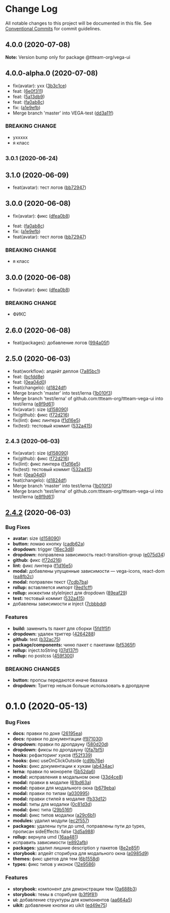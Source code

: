# Change Log

All notable changes to this project will be documented in this file.
See [Conventional Commits](https://conventionalcommits.org) for commit guidelines.

## 4.0.0 (2020-07-08)

**Note:** Version bump only for package @ttteam-org/vega-ui





## 4.0.0-alpha.0 (2020-07-08)

* fix(avatar): ухх ([3b3c1ce](https://github.com/ttteam-org/ttteam-vega-ui/commit/3b3c1ce))
* feat: ([6e0f311](https://github.com/ttteam-org/ttteam-vega-ui/commit/6e0f311))
* feat: ([5a13db9](https://github.com/ttteam-org/ttteam-vega-ui/commit/5a13db9))
* feat: ([fa0ab8c](https://github.com/ttteam-org/ttteam-vega-ui/commit/fa0ab8c))
* fix: ([a1e9efb](https://github.com/ttteam-org/ttteam-vega-ui/commit/a1e9efb))
* Merge branch 'master' into VEGA-test ([dd3a11f](https://github.com/ttteam-org/ttteam-vega-ui/commit/dd3a11f))


### BREAKING CHANGE

* уххххх
* я класс




## <small>3.0.1 (2020-06-24)</small>
## 3.1.0 (2020-06-09)

* feat(avatar): тест логов ([bb72947](https://github.com/ttteam-org/ttteam-vega-ui/commit/bb72947))





## 3.0.0 (2020-06-08)

* fix(avatar): фикс ([dfea0b8](https://github.com/ttteam-org/ttteam-vega-ui/commit/dfea0b8))

- feat: ([fa0ab8c](https://github.com/ttteam-org/ttteam-vega-ui/commit/fa0ab8c))
- fix: ([a1e9efb](https://github.com/ttteam-org/ttteam-vega-ui/commit/a1e9efb))
- feat(avatar): тест логов ([bb72947](https://github.com/ttteam-org/ttteam-vega-ui/commit/bb72947))

### BREAKING CHANGE

- я класс

## 3.0.0 (2020-06-08)

- fix(avatar): фикс ([dfea0b8](https://github.com/ttteam-org/ttteam-vega-ui/commit/dfea0b8))

### BREAKING CHANGE

- ФИКС

## 2.6.0 (2020-06-08)

- feat(packages): добавление логов ([994a05f](https://github.com/ttteam-org/ttteam-vega-ui/commit/994a05f))

## 2.5.0 (2020-06-03)

- feat(workflow): апдейт деплоя ([7a85bc1](https://github.com/ttteam-org/ttteam-vega-ui/commit/7a85bc1))
- feat: ([bcfdd8e](https://github.com/ttteam-org/ttteam-vega-ui/commit/bcfdd8e))
- feat: ([0ea04d0](https://github.com/ttteam-org/ttteam-vega-ui/commit/0ea04d0))
- feat(changelo): ([d1824df](https://github.com/ttteam-org/ttteam-vega-ui/commit/d1824df))
- Merge branch 'master' into test/lerna ([1b010f3](https://github.com/ttteam-org/ttteam-vega-ui/commit/1b010f3))
- Merge branch 'test/lerna' of github.com:ttteam-org/ttteam-vega-ui into test/lerna ([e8f9d61](https://github.com/ttteam-org/ttteam-vega-ui/commit/e8f9d61))
- fix(avatar): size ([d158090](https://github.com/ttteam-org/ttteam-vega-ui/commit/d158090))
- fix(github): фикс ([f72d216](https://github.com/ttteam-org/ttteam-vega-ui/commit/f72d216))
- fix(lint): фикс линтера ([f1d16e5](https://github.com/ttteam-org/ttteam-vega-ui/commit/f1d16e5))
- fix(test): тестовый коммит ([532a415](https://github.com/ttteam-org/ttteam-vega-ui/commit/532a415))

## <small>2.4.3 (2020-06-03)</small>

- fix(avatar): size ([d158090](https://github.com/ttteam-org/ttteam-vega-ui/commit/d158090))
- fix(github): фикс ([f72d216](https://github.com/ttteam-org/ttteam-vega-ui/commit/f72d216))
- fix(lint): фикс линтера ([f1d16e5](https://github.com/ttteam-org/ttteam-vega-ui/commit/f1d16e5))
- fix(test): тестовый коммит ([532a415](https://github.com/ttteam-org/ttteam-vega-ui/commit/532a415))
- feat: ([0ea04d0](https://github.com/ttteam-org/ttteam-vega-ui/commit/0ea04d0))
- feat(changelo): ([d1824df](https://github.com/ttteam-org/ttteam-vega-ui/commit/d1824df))
- Merge branch 'master' into test/lerna ([1b010f3](https://github.com/ttteam-org/ttteam-vega-ui/commit/1b010f3))
- Merge branch 'test/lerna' of github.com:ttteam-org/ttteam-vega-ui into test/lerna ([e8f9d61](https://github.com/ttteam-org/ttteam-vega-ui/commit/e8f9d61))

## [2.4.2](https://github.com/ttteam-org/ttteam-vega-ui/compare/@ttteam-org/vega-ui@2.3.9...@ttteam-org/vega-ui@2.4.2) (2020-06-03)

### Bug Fixes

- **avatar:** size ([d158090](https://github.com/ttteam-org/ttteam-vega-ui/commit/d1580906bae65a5ab94f65ee93c2b81c085e7477))
- **button:** ломаю кнопку ([cadb62a](https://github.com/ttteam-org/ttteam-vega-ui/commit/cadb62ac391aabf34ca667c29f4d847e139cb405))
- **dropdown:** trigger ([16ec3d8](https://github.com/ttteam-org/ttteam-vega-ui/commit/16ec3d8ecf6a90dcff8754f154bf31d84e7282ea))
- **dropdown:** поправлена зависимость react-transition-group ([e075d34](https://github.com/ttteam-org/ttteam-vega-ui/commit/e075d34088d69b588f845aea06df6e039ca8247f))
- **github:** фикс ([f72d216](https://github.com/ttteam-org/ttteam-vega-ui/commit/f72d216d7d8e6d6f86373e505bbaf76e4c70f218))
- **lint:** фикс линтера ([f1d16e5](https://github.com/ttteam-org/ttteam-vega-ui/commit/f1d16e51078310d330f6e598e82989b55a283ea2))
- **modal:** добавлены упущенные зависимости — vega-icons, react-dom ([ea8fb2c](https://github.com/ttteam-org/ttteam-vega-ui/commit/ea8fb2ce4edb3d8f55aa38830090c405b858a633))
- **modal:** поправлен текст ([7cdb7ba](https://github.com/ttteam-org/ttteam-vega-ui/commit/7cdb7ba47c72eef75dfdbbe2f64e99246602e2d1))
- **rollup:** вставляется импорт ([9ed1cff](https://github.com/ttteam-org/ttteam-vega-ui/commit/9ed1cffd7d230187cd0f73b143d3b868c4b1a2e4))
- **rollup:** инжектим styleInject для dropdown ([89eaf29](https://github.com/ttteam-org/ttteam-vega-ui/commit/89eaf29af213ce36aacc5b2a909d2e98260d4605))
- **test:** тестовый коммит ([532a415](https://github.com/ttteam-org/ttteam-vega-ui/commit/532a4153d405e16f9e70bd8415d5996d8b4ee80a))
- добавлены зависимости и inject ([7cbbbdd](https://github.com/ttteam-org/ttteam-vega-ui/commit/7cbbbdd3ce8bfb006ed28b295d91335869757bf3))

### Features

- **build:** заменить ts пакет для сборки ([5fd1f5f](https://github.com/ttteam-org/ttteam-vega-ui/commit/5fd1f5fcd66e4c7cd83b623b63c3fe49f1001d88))
- **dropdown:** удален триггер ([4264288](https://github.com/ttteam-org/ttteam-vega-ui/commit/42642884c539a653bab0365b80ed98671a1c1e64))
- **github:** test ([b32ac75](https://github.com/ttteam-org/ttteam-vega-ui/commit/b32ac751f5c8712c4eef0113bd6c6aed88e552ce))
- **package/components:** чиню пакет с пакетами ([bf5365f](https://github.com/ttteam-org/ttteam-vega-ui/commit/bf5365f9648b3f2df2931b1a81b7ff9c25ae9f59))
- **rollup:** inject.toString ([07d137f](https://github.com/ttteam-org/ttteam-vega-ui/commit/07d137f62433a0046df2f84c593105304765daf8))
- **rollup:** no postcss ([459f300](https://github.com/ttteam-org/ttteam-vega-ui/commit/459f3009a7c1aa61f1ba0719632d7882d7614ce0))

### BREAKING CHANGES

- **button:** пропсы передаются иначе бвахаха
- **dropdown:** Триггер нельзя больше использовать в дропдауне

# 0.1.0 (2020-05-13)

### Bug Fixes

- **docs:** правки по доке ([26195ea](https://github.com/ttteam-org/ttteam-vega-ui/commit/26195ead225a5d432b366914661fa0d9a42a637a))
- **docs:** правки по документации ([f971030](https://github.com/ttteam-org/ttteam-vega-ui/commit/f9710309638f35aa1819cf7c0ce4ad5011af7d66))
- **dropdown:** правки по дропдауну ([580d20d](https://github.com/ttteam-org/ttteam-vega-ui/commit/580d20d1d0d7ef8599e3f9cb9b982da4c067b235))
- **dropdown:** фиксы по дропдауну ([0fa7bf5](https://github.com/ttteam-org/ttteam-vega-ui/commit/0fa7bf578142d27401f5b2471a4718db1846278f))
- **hooks:** рефакторинг хуков ([f52f339](https://github.com/ttteam-org/ttteam-vega-ui/commit/f52f3395603ffbbd1d7a0b828cd3f5707b1d6ba5))
- **hooks:** фикс useOnClickOutside ([cd9b76e](https://github.com/ttteam-org/ttteam-vega-ui/commit/cd9b76ed9eb9459c63ebe67c0a3e8c72aab71eff))
- **hooks:** фикс документации к хукам ([ab434ac](https://github.com/ttteam-org/ttteam-vega-ui/commit/ab434ac6d24a4cbbf3a05ad2be7f590a61e88e6c))
- **lerna:** правки по монорепе ([5b52da6](https://github.com/ttteam-org/ttteam-vega-ui/commit/5b52da629e60242841a3e78d338256583fb11ad9))
- **modal:** исправления в модальном окне ([33d4ce8](https://github.com/ttteam-org/ttteam-vega-ui/commit/33d4ce8072869a824f29a2b6b0e60357bdeb7833))
- **modal:** правки в модалке ([61bd63a](https://github.com/ttteam-org/ttteam-vega-ui/commit/61bd63aff3188d2ee9a23c3eabf27de79149818f))
- **modal:** правки для модального окна ([b679eba](https://github.com/ttteam-org/ttteam-vega-ui/commit/b679eba7e70f57c988816e7af562e483ff999dee))
- **modal:** правки по типам ([a030995](https://github.com/ttteam-org/ttteam-vega-ui/commit/a030995c8eff89039caa6e4acef406d66f013b7a))
- **modal:** правки стилей в модалке ([fb33d12](https://github.com/ttteam-org/ttteam-vega-ui/commit/fb33d1296929b7357738ae66f89fe713524ea6be))
- **modal:** типы для модалки ([0c81d3d](https://github.com/ttteam-org/ttteam-vega-ui/commit/0c81d3dfe074d6cc158f2b6e6aa075276204bd88))
- **modal:** фикс типа ([29b516f](https://github.com/ttteam-org/ttteam-vega-ui/commit/29b516f5119fb995b7e09d0a970ee402b1e9eb61))
- **modal:** фикс типов модалки ([a29c6b1](https://github.com/ttteam-org/ttteam-vega-ui/commit/a29c6b16a05c8c241ae14dab3bb296aa61e902aa))
- **modules:** удалил модули ([ec2f557](https://github.com/ttteam-org/ttteam-vega-ui/commit/ec2f55726b6b1dbc91e61e216e55f06fbb449674))
- **packages:** удалены пути до umd, поправлены пути до types, прописан sideEffects: false ([3d5a988](https://github.com/ttteam-org/ttteam-vega-ui/commit/3d5a98871aece5d6c79be112e2e60ecd0529694e))
- **rollup:** вернула umd ([16aa481](https://github.com/ttteam-org/ttteam-vega-ui/commit/16aa48132ca6c3934b3b12aa079f8645a0efc89b))
- исправить зависимости ([e892afb](https://github.com/ttteam-org/ttteam-vega-ui/commit/e892afb5368b7ed2c6bdd4c77e08917e033f75ed))
- **packages:** удалил лишние description у пакетов ([8e2e85f](https://github.com/ttteam-org/ttteam-vega-ui/commit/8e2e85fe740b6cfde05abd30b1b236c8bcd5600d))
- **storybook:** апдейт сторибука для модального окна ([a0985d9](https://github.com/ttteam-org/ttteam-vega-ui/commit/a0985d9508e4a72953969a8a7112431a105682a0))
- **themes:** фикс цветов для тем ([6b1558d](https://github.com/ttteam-org/ttteam-vega-ui/commit/6b1558d496ab57bb2fee0f184c33a9e6902a3fb8))
- **types:** фикс типов у иконок ([12e9586](https://github.com/ttteam-org/ttteam-vega-ui/commit/12e95862a63de8e9ea1eccfa12820da7cfa76dbe))

### Features

- **storybook:** компонент для демонстрации тем ([0a688b3](https://github.com/ttteam-org/ttteam-vega-ui/commit/0a688b30f0a97dfc581cc6d1ac98121010aedd87))
- **storybook:** темы в сторибуке ([b3f9f81](https://github.com/ttteam-org/ttteam-vega-ui/commit/b3f9f81b84c09fe282c98aa35e5c8d913c962656))
- **ui:** добавление структуры для компонентов ([aa664a5](https://github.com/ttteam-org/ttteam-vega-ui/commit/aa664a505b23a8453bd1cb5183052f3e793b9c6a))
- **uikit:** добавление кнопки из uikit ([ed49e75](https://github.com/ttteam-org/ttteam-vega-ui/commit/ed49e75f3425d1c55174cbba748f1bbc846f9b10))

